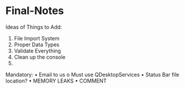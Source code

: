 # Final-Notes
Ideas of Things to Add:
1.	File Import System
2.	Proper Data Types
3.	Validate Everything
4.	Clean up the console
5.	

Mandatory:
•	Email to us
o	Must use QDesktopServices
•	Status Bar file location?
•	MEMORY LEAKS
•	COMMENT
